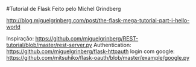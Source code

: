 #Tutorial de Flask
Feito pelo Michel Grindberg

http://blog.miguelgrinberg.com/post/the-flask-mega-tutorial-part-i-hello-world



Inspiração: https://github.com/miguelgrinberg/REST-tutorial/blob/master/rest-server.py
Authentication: https://github.com/miguelgrinberg/flask-httpauth
login com google: https://github.com/mitsuhiko/flask-oauth/blob/master/example/google.py

